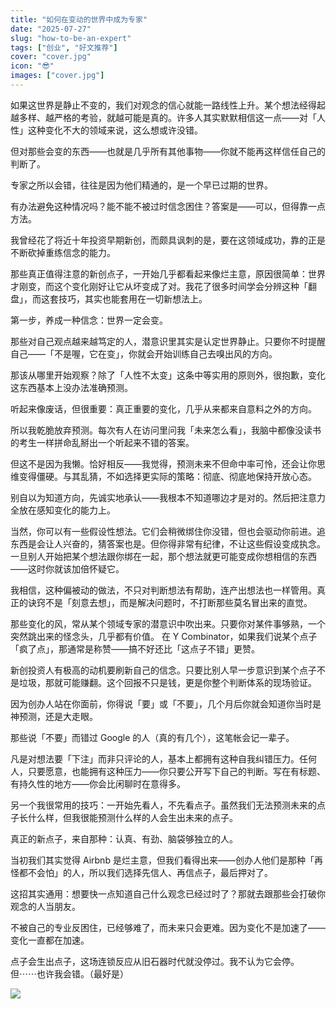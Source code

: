 ```yaml
---
title: "如何在变动的世界中成为专家"
date: "2025-07-27"
slug: "how-to-be-an-expert"
tags: ["创业", "好文推荐"]
cover: "cover.jpg"
icon: "😎"
images: ["cover.jpg"]
---
```

如果这世界是静止不变的，我们对观念的信心就能一路线性上升。某个想法经得起越多样、越严格的考验，就越可能是真的。许多人其实默默相信这一点——对「人性」这种变化不大的领域来说，这么想或许没错。



但对那些会变的东西——也就是几乎所有其他事物——你就不能再这样信任自己的判断了。



专家之所以会错，往往是因为他们精通的，是一个早已过期的世界。



有办法避免这种情况吗？能不能不被过时信念困住？答案是——可以，但得靠一点方法。



我曾经花了将近十年投资早期新创，而颇具讽刺的是，要在这领域成功，靠的正是不断砍掉重练信念的能力。



那些真正值得注意的新创点子，一开始几乎都看起来像烂主意，原因很简单：世界才刚变，而这个变化刚好让它从坏变成了对。我花了很多时间学会分辨这种「翻盘」，而这套技巧，其实也能套用在一切新想法上。



第一步，养成一种信念：世界一定会变。



那些对自己观点越来越笃定的人，潜意识里其实是认定世界静止。只要你不时提醒自己——「不是喔，它在变」，你就会开始训练自己去嗅出风的方向。



那该从哪里开始观察？除了「人性不太变」这条中等实用的原则外，很抱歉，变化这东西基本上没办法准确预测。



听起来像废话，但很重要：真正重要的变化，几乎从来都来自意料之外的方向。



所以我乾脆放弃预测。每次有人在访问里问我「未来怎么看」，我脑中都像没读书的考生一样拼命乱掰出一个听起来不错的答案。



但这不是因为我懒。恰好相反——我觉得，预测未来不但命中率可怜，还会让你思维变得僵硬。与其乱猜，不如选择更实际的策略：彻底、彻底地保持开放心态。



别自以为知道方向，先诚实地承认——我根本不知道哪边才是对的。然后把注意力全放在感知变化的能力上。



当然，你可以有一些假设性想法。它们会稍微绑住你没错，但也会驱动你前进。追东西是会让人兴奋的，猜答案也是。但你得非常有纪律，不让这些假设变成执念。
一旦别人开始把某个想法跟你绑在一起，那个想法就更可能变成你想相信的东西——这时你就该加倍怀疑它。



我相信，这种偏被动的做法，不只对判断想法有帮助，连产出想法也一样管用。真正的诀窍不是「刻意去想」，而是解决问题时，不打断那些莫名冒出来的直觉。



那些变化的风，常从某个领域专家的潜意识中吹出来。只要你对某件事够熟，一个突然跳出来的怪念头，几乎都有价值。
在 Y Combinator，如果我们说某个点子「疯了点」，那通常是称赞——搞不好还比「这点子不错」更赞。



新创投资人有极高的动机要刷新自己的信念。只要比别人早一步意识到某个点子不是垃圾，那就可能赚翻。这个回报不只是钱，更是你整个判断体系的现场验证。



因为创办人站在你面前，你得说「要」或「不要」，几个月后你就会知道你当时是神预测，还是大走眼。



那些说「不要」而错过 Google 的人（真的有几个），这笔帐会记一辈子。



凡是对想法要「下注」而非只评论的人，基本上都拥有这种自我纠错压力。任何人，只要愿意，也能拥有这种压力——你只要公开写下自己的判断。写在有标题、有持久性的地方——你会比闲聊时在意得多。



另一个我很常用的技巧：一开始先看人，不先看点子。虽然我们无法预测未来的点子长什么样，但我很能预测什么样的人会生出未来的点子。



真正的新点子，来自那种：认真、有劲、脑袋够独立的人。



当初我们其实觉得 Airbnb 是烂主意，但我们看得出来——创办人他们是那种「再怪都不会怕」的人，所以我们选择先信人、再信点子，最后押对了。



这招其实通用：想要快一点知道自己什么观念已经过时了？那就去跟那些会打破你观念的人当朋友。



不被自己的专业反困住，已经够难了，而未来只会更难。因为变化不是加速了——变化一直都在加速。



点子会生出点子，这场连锁反应从旧石器时代就没停过。我不认为它会停。
但⋯⋯也许我会错。（最好是）




![](https://prod-files-secure.s3.us-west-2.amazonaws.com/112d0858-5090-4d34-a606-b75eb8d65fd2/46476355-9cf3-4e99-9b7a-3531bc426380/1000202064.png?X-Amz-Algorithm=AWS4-HMAC-SHA256&X-Amz-Content-Sha256=UNSIGNED-PAYLOAD&X-Amz-Credential=ASIAZI2LB466VTGBGUSC%2F20250803%2Fus-west-2%2Fs3%2Faws4_request&X-Amz-Date=20250803T073235Z&X-Amz-Expires=3600&X-Amz-Security-Token=IQoJb3JpZ2luX2VjEOr%2F%2F%2F%2F%2F%2F%2F%2F%2F%2FwEaCXVzLXdlc3QtMiJGMEQCICy7PL%2FsEBokDuGnmsIRskg7T6rpHdD4%2FtEvqDwQC6btAiBtKjbgzVJj69o8ISnpSL0ciggok25Y2wKllLFNfYJPSCr%2FAwgjEAAaDDYzNzQyMzE4MzgwNSIMVWFHfa73Y02YgxlBKtwDxn6SuvA7mu8bg671GJ9Pm2P3hHmvFb%2FQae%2FNv6m%2B3yxLprwa8Rb1%2FnXSVFdFoeCQleex78embqTiBQXckAUFk%2FwJOwRTo7SU%2FqM0HfnyU%2BymvMyIun5kYBu%2BL%2BcxSCNS1AF4cLQNhYxdWk2UYcOBV9kKmgSYrsCqhX5f3WvBzHL4CHwVVz5mwQsCCzHSYTB5hEhuJw1%2FC4jQ18mumWli48vjL8vq8YdqpUstb%2B%2BWCxPNhiexXa8IzzhCe7uTOfZ%2BdxLq2wM9oPOUhZu%2FK%2F4uy2H45wnZyUD2KZZNrmLcvljDzuozUaNvdR7FKKjC2Aj2l80ugmwGGXkrsv1EyAs2rHKT4V8c5%2FAXvHWoDJL8G5pTzWsd6JUYjRQlaflYMWwWUfTmFDaLI%2BoQ8AzwAAgrC8q%2BCSnYmrcE09U7YZY1OL7tqBjLWG50s3G5NE4TDaPYnSmD0679QNgDgN5yxxd%2Fn2zAxXBQ7ax5dWJzVzKpGfw2c3zy4Tv8sAilFoI9yBsw1OeTV3rJ1MFlj9oun28KokxbWAs%2FgG5rFzfOC4LTOIPjpXSOQ%2BPzN17cGnJ1oKF41wfW8Ov1Na67gGz28uV%2FFkzG3JX1MOvhvOlPg1BdIZCdURnUSIx4gHmRQZ8wnYC7xAY6pgEANIpd8VyQVLwM1hO9oy6Zo%2FdKgoHA3jodJm%2B0oTiu0i68cJldqWSUqUIO3hy0%2FeEGx%2BYvC1UCpesBqz9CgKXXL3OU4UBjiWzdFCCn69HGU3aextw6P6OlJ%2BlTlM5JarKIEyyEikRTzraKt%2F0DURlblHKPuUcfx%2BiuSxKwSTPO4xBk8uwRiDW6GEOX6GFITlhP3aVW3RPAeuP9rRnaLZ2NVeoNIfUr&X-Amz-Signature=d874f159d2413e7e12be667705c355fcb4e247cfa3c6cda835b042fd64800fde&X-Amz-SignedHeaders=host&x-amz-checksum-mode=ENABLED&x-id=GetObject)

